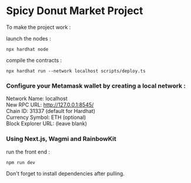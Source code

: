 # Spicy Donut Market Project

To make the project work : 

launch the nodes :
```shell
npx hardhat node
```

compile the contracts :
```shell
npx hardhat run --network localhost scripts/deploy.ts
```

### Configure your Metamask wallet by creating a local network :
Network Name: localhost  
New RPC URL: http://127.0.0.1:8545/  
Chain ID: 31337 (default for Hardhat)  
Currency Symbol: ETH (optional)  
Block Explorer URL: (leave blank)

### Using Next.js, Wagmi and RainbowKit

run the front end : 
```shell
npm run dev
```

Don't forget to install dependencies after pulling.